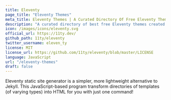 ```yaml
---
title: Eleventy
page_title: "Eleventy Themes"
meta_title: Eleventy Themes | A Curated Directory Of Free Eleventy Themes
description: "A curated directory of best free Eleventy themes created by independent web designers & developers that are open source, MIT licensed & available for free to download."
icon: /images/icons/eleventy.svg
official_url: https://11ty.dev/
github_path: 11ty/eleventy
twitter_username: eleven_ty
license: MIT
license_url: https://github.com/11ty/eleventy/blob/master/LICENSE
language: JavaScript
url: "/eleventy-themes"
draft: false
---
```

Eleventy static site generator is a simpler, more lightweight alternative to Jekyll. This JavaScript-based program transform directories of templates (of varying types) into HTML for you with just one command!
